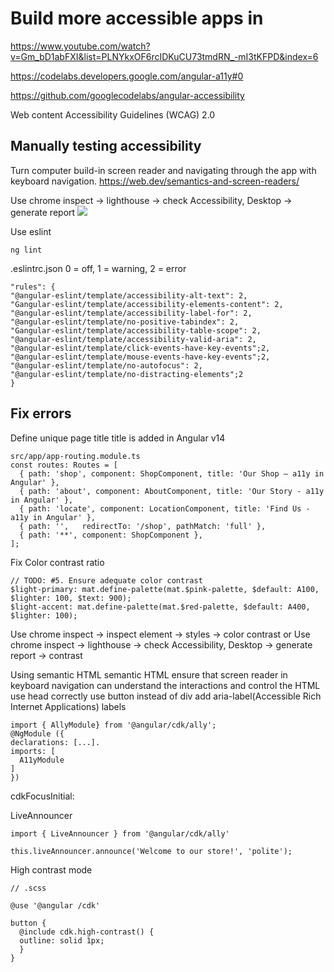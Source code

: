 # Build more accessible apps in 
https://www.youtube.com/watch?v=Gm_bD1abFXI&list=PLNYkxOF6rcIDKuCU73tmdRN_-mI3tKFPD&index=6

https://codelabs.developers.google.com/angular-a11y#0

https://github.com/googlecodelabs/angular-accessibility

Web content Accessibility Guidelines (WCAG) 2.0

## Manually testing accessibility
Turn computer build-in screen reader and navigating through the app with keyboard navigation.
https://web.dev/semantics-and-screen-readers/


Use chrome inspect -> lighthouse -> check Accessibility, Desktop -> generate report
![](./a11y-error.png)

Use eslint
```
ng lint
```
.eslintrc.json
0 = off, 1 = warning, 2 = error
```
"rules": {
"@angular-eslint/template/accessibility-alt-text": 2,
"Gangular-eslint/template/accessibility-elements-content": 2,
"@angular-eslint/template/accessibility-label-for": 2,
"@angular-eslint/template/no-positive-tabindex": 2,
"Gangular-eslint/template/accessibility-table-scope": 2,
"@angular-eslint/template/accessibility-valid-aria": 2,
"@angular-eslint/template/click-events-have-key-events";2,
"@angular-eslint/template/mouse-events-have-key-events";2,
"@angular-eslint/template/no-autofocus": 2,
"@angular-eslint/template/no-distracting-elements";2
}
```

## Fix errors
Define unique page title
title is added in Angular v14
```
src/app/app-routing.module.ts
const routes: Routes = [
  { path: 'shop', component: ShopComponent, title: 'Our Shop – a11y in Angular' },
  { path: 'about', component: AboutComponent, title: 'Our Story - a11y in Angular' },
  { path: 'locate', component: LocationComponent, title: 'Find Us - a11y in Angular' },
  { path: '',   redirectTo: '/shop', pathMatch: 'full' },
  { path: '**', component: ShopComponent },
];

```

Fix Color contrast ratio
```
// TODO: #5. Ensure adequate color contrast
$light-primary: mat.define-palette(mat.$pink-palette, $default: A100, $lighter: 100, $text: 900);
$light-accent: mat.define-palette(mat.$red-palette, $default: A400, $lighter: 100);
```
Use chrome inspect -> inspect element -> styles -> color contrast
or
Use chrome inspect -> lighthouse -> check Accessibility, Desktop -> generate report -> contrast


Using semantic HTML
semantic HTML ensure that screen reader in keyboard navigation can understand the interactions and control the HTML
use head correctly
use button instead of div 
add aria-label(Accessible Rich Internet Applications) labels 


```
import { AllyModule} from '@angular/cdk/ally';
@NgModule ({
declarations: [...].
imports: [
  A11yModule
]
})
```

cdkFocusInitial: 


LiveAnnouncer
```
import { LiveAnnouncer } from '@angular/cdk/ally'

this.liveAnnouncer.announce('Welcome to our store!', 'polite');
```

High contrast mode
```
// .scss

@use '@angular /cdk'

button {
  @include cdk.high-contrast() {
  outline: solid 1px;
  }
}
```

